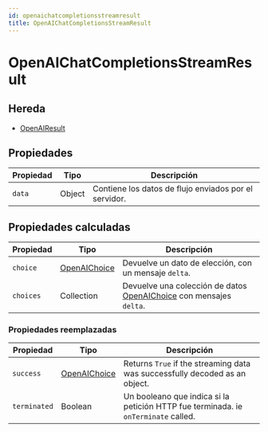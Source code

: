 ```yaml
---
id: openaichatcompletionsstreamresult
title: OpenAIChatCompletionsStreamResult
---
```


# OpenAIChatCompletionsStreamResult

## Hereda

- [OpenAIResult](OpenAIResult.md)

## Propiedades

| Propiedad | Tipo   | Descripción                                                           |
| --------- | ------ | --------------------------------------------------------------------- |
| `data`    | Object | Contiene los datos de flujo enviados por el servidor. |

## Propiedades calculadas

| Propiedad | Tipo                            | Descripción                                                                                           |
| --------- | ------------------------------- | ----------------------------------------------------------------------------------------------------- |
| `choice`  | [OpenAIChoice](OpenAIChoice.md) | Devuelve un dato de elección, con un mensaje `delta`.                                 |
| `choices` | Collection                      | Devuelve una colección de datos [OpenAIChoice](OpenAIChoice.md) con mensajes `delta`. |

### Propiedades reemplazadas

| Propiedad    | Tipo                            | Descripción                                                                                                        |
| ------------ | ------------------------------- | ------------------------------------------------------------------------------------------------------------------ |
| `success`    | [OpenAIChoice](OpenAIChoice.md) | Returns `True` if the streaming data was successfully decoded as an object.                        |
| `terminated` | Boolean                         | Un booleano que indica si la petición HTTP fue terminada. ie `onTerminate` called. |
